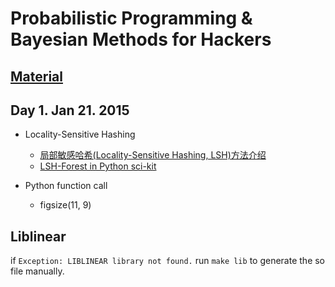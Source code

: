 Probabilistic Programming & Bayesian Methods for Hackers
======================

## [Material](https://camdavidsonpilon.github.io/Probabilistic-Programming-and-Bayesian-Methods-for-Hackers/)

## Day 1. Jan 21. 2015

- Locality-Sensitive Hashing
	- [局部敏感哈希(Locality-Sensitive Hashing, LSH)方法介绍](http://blog.csdn.net/icvpr/article/details/12342159)
	- [LSH-Forest in Python sci-kit](https://www.google.com/search?q=LSH-Forest&oq=LSH-Forest&aqs=chrome..69i57j0.379j0j7&sourceid=chrome&es_sm=91&ie=UTF-8#q=LSH-Forest+in+python)
	
- Python function call
	- figsize(11, 9) 

 


## Liblinear
if ```Exception: LIBLINEAR library not found.```
run ```make lib``` to generate the so file manually.

